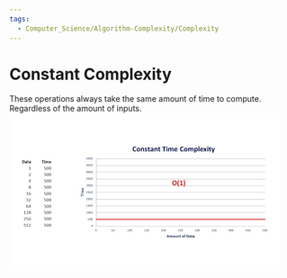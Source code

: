 ```yaml
---
tags:
  - Computer_Science/Algorithm-Complexity/Complexity
---
```

# Constant Complexity
These operations always take the same amount of time to compute. Regardless of the amount of inputs.
![Constant-Complexity-Graph](Constant-Complexity-Graph.jpg)